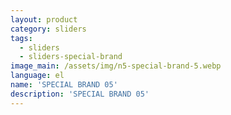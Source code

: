 ```yaml
---
layout: product
category: sliders
tags:
  - sliders
  - sliders-special-brand
image_main: /assets/img/n5-special-brand-5.webp
language: el
name: 'SPECIAL BRAND 05'
description: 'SPECIAL BRAND 05'
---
```

